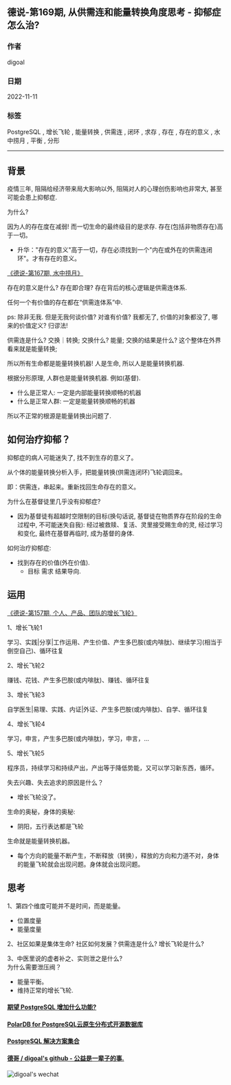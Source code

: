 ## 德说-第169期, 从供需连和能量转换角度思考 - 抑郁症怎么治?      
     
### 作者       
digoal        
              
### 日期              
2022-11-11              
              
### 标签              
PostgreSQL , 增长飞轮 , 能量转换 , 供需连 , 闭环 , 求存 , 存在 , 存在的意义 , 水中捞月 , 平衡 , 分形      
              
----              
              
## 背景    
疫情三年, 阻隔给经济带来局大影响以外, 阻隔对人的心理创伤影响也非常大, 甚至可能会患上抑郁症.     
  
为什么?   
  
因为人的存在度在减弱! 而一切生命的最终级目的是求存. 存在(包括非物质存在)高于一切。    
- 升华："存在的意义"高于一切，存在必须找到一个"内在或外在的供需连闭环"。才有存在的意义。    
  
[《德说-第167期, 水中捞月》](../202210/20221027_01.md)    
  
存在的意义是什么? 存在即合理? 存在背后的核心逻辑是供需连体系.    
  
任何一个有价值的存在都在“供需连体系”中.    
  
ps: 除非无我. 但是无我何谈价值? 对谁有价值? 我都无了, 价值的对象都没了, 哪来的价值定义? 归谬法!     
  
供需连是什么? 交换｜转换;  交换什么? 能量;  交换的结果是什么? 这个整体在外界看来就是能量转换;     
  
所以所有生命都是能量转换机器! 人是生命, 所以人是能量转换机器.  
  
根据分形原理, 人群也是能量转换机器.  例如(基督).     
  
- 什么是正常人: 一定是内部能量转换顺畅的机器     
- 什么是正常人群: 一定是能量转换顺畅的机器    
  
  
所以不正常的根源是能量转换出问题了.     
  
  
## 如何治疗抑郁？  
抑郁症的病人可能迷失了, 找不到生存的意义了。   
  
从个体的能量转换分析入手，把能量转换(供需连闭环)飞轮调回来。   
  
即：供需连，串起来。重新找回生命存在的意义。   
  
为什么在基督徒里几乎没有抑郁症?  
- 因为基督徒有超越时空限制的目标(换句话说, 基督徒在物质界存在阶段的生命过程中, 不可能迷失自我): 经过被救赎、复活、灵里接受赐生命的灵, 经过学习和变化, 最终在基督再临时, 成为基督的身体.    
  
如何治疗抑郁症:   
- 找到存在的价值(外在价值).    
    - 目标 需求 结果导向.    
  
  
## 运用   
[《德说-第157期, 个人、产品、团队的增长飞轮》](../202210/20221007_03.md)    
  
  
1、增长飞轮1  
  
学习、实践|分享|工作运用、产生价值、产生多巴胺(或内啡肽)、继续学习(相当于倒空自己)、循环往复  
  
2、增长飞轮2  
  
赚钱、花钱、产生多巴胺(或内啡肽)、赚钱、循环往复  
  
3、增长飞轮3  
  
自学医生|易理、实践、内证|外证、产生多巴胺(或内啡肽)、自学、循环往复  
  
4、增长飞轮4  
  
学习，申言，产生多巴胺(或内啡肽)，学习，申言，...   
  
5、增长飞轮5  
  
程序员，持续学习和持续产出，产出等于降低势能，又可以学习新东西，循环。  
  
失去兴趣、失去追求的原因是什么？  
- 增长飞轮没了。  
  
  
生命的奥秘，身体的奥秘:   
- 阴阳，五行表达都是飞轮  
  
生命就是能量转换机器。  
- 每个方向的能量不断产生，不断释放（转换），释放的方向和力道不对，身体的能量飞轮就会出现问题。身体就会出现问题。  
  
## 思考  
1、第四个维度可能并不是时间，而是能量。  
- 位置度量  
- 能量度量  
  
2、社区如果是集体生命? 社区如何发展？供需连是什么? 增长飞轮是什么?   
  
3、中医里说的虚者补之、实则泄之是什么?   
为什么需要泄压阀？  
- 能量平衡。  
- 维持正常的增长飞轮.    
  
  
  
#### [期望 PostgreSQL 增加什么功能?](https://github.com/digoal/blog/issues/76 "269ac3d1c492e938c0191101c7238216")
  
  
#### [PolarDB for PostgreSQL云原生分布式开源数据库](https://github.com/ApsaraDB/PolarDB-for-PostgreSQL "57258f76c37864c6e6d23383d05714ea")
  
  
#### [PostgreSQL 解决方案集合](https://yq.aliyun.com/topic/118 "40cff096e9ed7122c512b35d8561d9c8")
  
  
#### [德哥 / digoal's github - 公益是一辈子的事.](https://github.com/digoal/blog/blob/master/README.md "22709685feb7cab07d30f30387f0a9ae")
  
  
![digoal's wechat](../pic/digoal_weixin.jpg "f7ad92eeba24523fd47a6e1a0e691b59")
  
